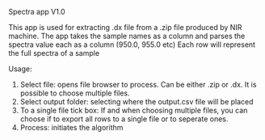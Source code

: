 Spectra app V1.0

This app is used for extracting .dx file from a .zip file produced by NIR machine.
The app takes the sample names as a column and parses the spectra value each as a column (950.0, 955.0 etc)
Each row will represent the full spectra of a sample

Usage:
1. Select file: opens file browser to process. Can be either .zip or .dx. It is possible to choose multiple files.
2. Select output folder: selecting where the output.csv file will be placed
3. To a single file tick box: If and when choosing multiple files, you can choose if to export all rows to a single file or to seperate ones.
4. Process: initiates the algorithm
